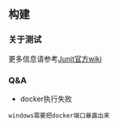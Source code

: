 ## 构建
### 关于测试
更多信息请参考[Junit官方wiki](https://github.com/junit-team/junit4/wiki)
### Q&A
* docker执行失败
```
windows需要把docker端口暴露出来
```
